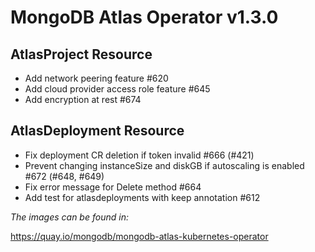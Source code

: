 # MongoDB Atlas Operator v1.3.0

## AtlasProject Resource

* Add network peering feature #620
* Add cloud provider access role feature #645
* Add encryption at rest #674

## AtlasDeployment Resource

* Fix deployment CR deletion if token invalid #666 (#421)
* Prevent changing instanceSize and diskGB if autoscaling is enabled #672 (#648, #649)
* Fix error message for Delete method #664 
* Add test for atlasdeployments with keep annotation #612

*The images can be found in:*

https://quay.io/mongodb/mongodb-atlas-kubernetes-operator
